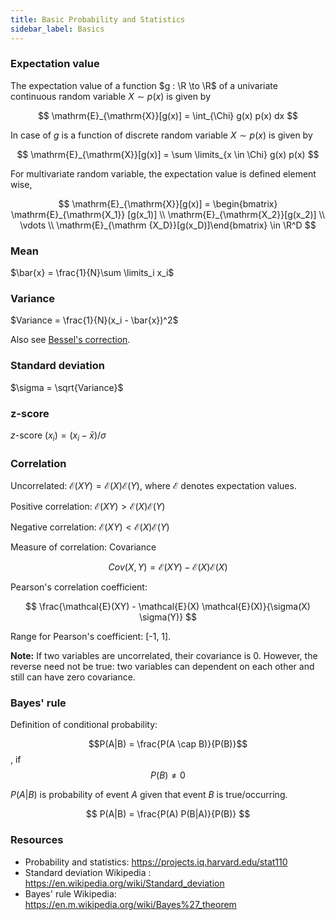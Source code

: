 ```yaml
---
title: Basic Probability and Statistics
sidebar_label: Basics
---
```

### Expectation value
The expectation value of a function $g : \R \to \R$ of a univariate continuous
random variable $X \sim p(x)$ is given by

$$
\mathrm{E}_{\mathrm{X}}[g(x)] = \int_{\Chi} g(x) p(x) dx
$$

In case of $g$ is a function of discrete random variable $X \sim p(x)$ is given
by

$$
\mathrm{E}_{\mathrm{X}}[g(x)] = \sum \limits_{x \in \Chi} g(x) p(x)
$$

For multivariate random variable, the expectation value is defined element wise,

$$
\mathrm{E}_{\mathrm{X}}[g(x)] = \begin{bmatrix} \mathrm{E}_{\mathrm{X_1}}
[g(x_1)] \\ \mathrm{E}_{\mathrm{X_2}}[g(x_2)] \\ \vdots \\ \mathrm{E}_{\mathrm
{X_D}}[g(x_D)]\end{bmatrix} \in \R^D
$$

### Mean

$\bar{x} = \frac{1}{N}\sum \limits_i x_i$

### Variance

$Variance = \frac{1}{N}(x_i - \bar{x})^2$

Also see [Bessel's correction](https://en.wikipedia.org/wiki/Bessel%27s_correction).

### Standard deviation
$\sigma = \sqrt{Variance}$

### z-score

$z$-score $(x_i) = (x_i - \bar{x})/\sigma$

### Correlation

Uncorrelated: $\mathcal{E}(XY) = \mathcal{E}(X) \mathcal{E}(Y)$, where
$\mathcal{E}$ denotes expectation values.

Positive correlation: $\mathcal{E}(XY) > \mathcal{E}(X) \mathcal{E}(Y)$

Negative correlation: $\mathcal{E}(XY) < \mathcal{E}(X) \mathcal{E}(Y)$

Measure of correlation: Covariance

$$
Cov(X, Y) = \mathcal{E}(XY) - \mathcal{E}(X) \mathcal{E}(X)
$$

Pearson's correlation coefficient:

$$
\frac{\mathcal{E}(XY) - \mathcal{E}(X) \mathcal{E}(X)}{\sigma(X) \sigma(Y)}
$$

Range for Pearson's coefficient: [-1, 1].

**Note:** If two variables are uncorrelated, their covariance is 0. However, the
reverse need not be true: two variables can dependent on each other and still
can have zero covariance.

### Bayes' rule

Definition of conditional probability:

$$P(A|B) = \frac{P(A \cap B)}{P(B)}$$, if $$P(B) \neq 0$$

$P(A|B)$ is probability of event $A$ given that event $B$ is true/occurring.

$$
P(A|B) = \frac{P(A) P(B|A)}{P(B)}
$$


### Resources

- Probability and statistics: <https://projects.iq.harvard.edu/stat110>
- Standard deviation Wikipedia : <https://en.wikipedia.org/wiki/Standard_deviation>
- Bayes' rule Wikipedia: <https://en.m.wikipedia.org/wiki/Bayes%27_theorem>
